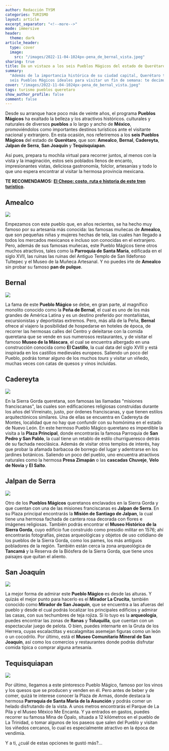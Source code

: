 ```yaml
---
author: Redacción TYSM
categories: TURISMO
layout: article
excerpt_separator: "<!--more-->"
mode: immersive
header:
  theme: dark
article_header:
  type: cover
  image:
    src: "/images/2022-11-04-1024px-pena_de_bernal_vista.jpeg"
sharing: true
title: Da un vistazo a los seis Pueblos Mágicos del estado de Querétaro
summary:
  "Además de la importancia histórica de su ciudad capital, Querétaro tiene
  seis Pueblos Mágicos ideales para visitar un fin de semana: te decimos cuáles son"
cover: "/images/2022-11-04-1024px-pena_de_bernal_vista.jpeg"
tags: turismo pueblos queretaro
show_author_profile: false
comment: false
---
```


Desde su arranque hace poco más de veinte años, el programa **Pueblos Mágicos** ha exaltado la belleza y los atractivos históricos. culturales y naturales de diversos **pueblos** a lo largo y ancho de **México**, promoviéndolos como importantes destinos turísticos ante el visitante nacional y extranjero. En esta ocasión, nos referiremos a los **seis** **Pueblos Mágicos** del estado de **Querétaro**, que son: **Amealco**, **Bernal**, **Cadereyta**, **Jalpan de Serra**, **San Joaquín** y **Tequisquiapan**.

Así pues, prepara tu mochila virtual para recorrer juntos, al menos con la vista y la imaginación, estos seis poblados llenos de encanto, impresionantes vistas, deliciosa gastronomía, folclor, artesanías y todo lo que uno espera encontrar al visitar la hermosa provincia mexicana.

**TE RECOMENDAMOS:** [**El Chepe: costo, ruta e historia de este tren turístico**](https://blog.tonoysumariachi.com/turismo/2022/07/05/el-chepe-costos-ruta-e-historia-de-este-tren-turistico.html)**.**

## Amealco

![](https://upload.wikimedia.org/wikipedia/commons/thumb/b/bb/Amealco_Parroquia_de_Santa_Mar%C3%ADa.jpg/1024px-Amealco_Parroquia_de_Santa_Mar%C3%ADa.jpg)

Empezamos con este pueblo que, en años recientes, se ha hecho muy famoso por su artesanía más conocida: las famosas muñecas de **Amealco**, que son pequeñas niñas y mujeres hechas de tela, las cuales han llegado a todos los mercados mexicanos e incluso son conocidas en el extranjero. Pero, además de sus famosas muñecas, este Pueblo Mágicos tiene otros muchos atractivos, tales como la **Parroquia de Santa María**, edificada en el siglo XVII, las ruinas las ruinas del Antiguo Templo de San Ildefonso Tultepec y el Museo de la Muñeca Artesanal. Y no puedes irte de **Amealco** sin probar su famoso **pan de pulque**.

## Bernal

![](https://upload.wikimedia.org/wikipedia/commons/thumb/6/6d/Pe%C3%B1a_de_Bernal%2C_Quer%C3%A9taro_en_d%C3%ADa_lluvioso.jpg/768px-Pe%C3%B1a_de_Bernal%2C_Quer%C3%A9taro_en_d%C3%ADa_lluvioso.jpg)

La fama de este **Pueblo Mágico** se debe, en gran parte, al magnífico monolito conocido como la **Peña de Bernal**, el cual es uno de los más grandes de América Latina y es un destino preferido por montañistas, excursionistas y deportistas extremos. Pero, más allá de la Peña, **Bernal** ofrece al viajero la posibilidad de hospedarse en hoteles de época, de recorrer las hermosas calles del Centro y deleitarse con la comida queretana que se vende en sus numerosos restaurantes, y de visitar el famoso **Museo de la Máscara**, el cual se encuentra albergado en una construcción conocida como **El Castillo**, la cual data del siglo XVIII y está inspirada en los castillos medievales europeos. Saliendo un poco del Pueblo, podrás tomar alguno de los muchos _tours_ y visitar un viñedo, muchas veces con catas de quesos y vinos incluidas.

## Cadereyta

![](https://upload.wikimedia.org/wikipedia/commons/thumb/6/66/Plaza_Principal_de_Cadereyta_de_Montes%2C_Quer%C3%A9taro_%2824172888469%29.jpg/687px-Plaza_Principal_de_Cadereyta_de_Montes%2C_Quer%C3%A9taro_%2824172888469%29.jpg)

En la Sierra Gorda queretana, son famosas las llamadas "misiones franciscanas", las cuales son edificaciones religiosas construidas durante los años del Virreinato, justo, por órdenes franciscanas, y que tienen estilos arquitectónicos similares. Una de ellas se encuentra en Cadereyta de Montes, localidad que no hay que confundir con su homónima en el estado de Nuevo León. En este hermoso Pueblo Mágico queretano es imperdible la visita a la **Plaza Principal**, donde encontrarás la famosa Parroquia de **San Pedro y San Pablo**, la cual tiene un retablo de estilo churrigueresco detrás de su fachada neoclásica. Además de visitar otros templos de interés, hay que probar la afamada barbacoa de borrego del lugar y adentrarse en los jardines botánicos. Saliendo un poco del pueblo, uno encuentra atractivos naturales como la hermosa **Presa Zimapán** o las **cascadas** **Chuveje**, **Velo de Novia** y **El Salto**.

## Jalpan de Serra

![](https://upload.wikimedia.org/wikipedia/commons/thumb/5/50/Misi%C3%B3n_de_Jalpan%2C_Jalpan_de_Serra%2C_Queretaro.jpg/1024px-Misi%C3%B3n_de_Jalpan%2C_Jalpan_de_Serra%2C_Queretaro.jpg)

Otro de los **Pueblos Mágicos** queretanos enclavados en la Sierra Gorda y que cuentan con una de las misiones franciscanas es **Jalpan de Serra**. En su Plaza principal encontrarás la **Misión de Santiago de Jalpan**, la cual tiene una hermosa fachada de cantera rosa decorada con flores e imágenes religiosas. También podrás encontrar el **Museo Histórico de la Sierra Gorda**, cuyo edificio fue construido como presidio militar en 1576; ahí encontrarás fotografías, piezas arqueológicas y objetos de uso cotidiano de los pueblos de la Sierra Gorda, como los pames, los más antiguos pobladores de la región. También están cerca la zona arqueológica de **Tancamá** y la Reserva de la Biósfera de la Sierra Gorda, que tiene unos paisajes que quitan el aliento.

## San Joaquín

![](https://upload.wikimedia.org/wikipedia/commons/thumb/f/f6/Mirador_de_San_Joaqu%C3%ADn.jpg/1024px-Mirador_de_San_Joaqu%C3%ADn.jpg)

La mejor forma de admirar este **Pueblo Mágico** es desde las alturas. Y quizás el mejor punto para hacerlo es el **Mirador La Crucita**, también conocido como **Mirador de San Joaquín**, que se encuentra a las afueras del pueblo y desde el cual podrás localizar los principales edificios y admirar las casas, con sus techumbres de teja rojiza. Si lo tuyo es la **arqueología**, puedes encontrar las zonas de **Ranas** y **Toluquilla**, que cuentan con un espectacular juego de pelota. O bien, puedes internarte en la Gruta de los Herrera, cuyas escalactitas y escalagmitas asemejan figuras como un león o un cocodrilo. Por último, está el **Museo Comunitario Mineral de San Joaquín**, así como los comercios y restaurantes donde podrás disfrutar comida típica o comprar alguna artesanía.

## Tequisquiapan

![](https://upload.wikimedia.org/wikipedia/commons/7/72/Tequisquiapan_Pueblo.jpg)

Por último, llegamos a este pintoresco Pueblo Mágico, famoso por los vinos y los quesos que se producen y venden en él. Pero antes de beber y de comer, quizá te interese conocer la Plaza de Armas, donde destaca la hermosa **Parroquia de Santa María de la Asunción** y podrás comer un helado disfrutando de la vista. A unos metros encontrarás el Parque de La Pila y el Museo México Me Encanta. Y ya entrados en gastos, puedes recorrer su famosa Mina de Ópalo, situada a 12 kilómetros en el pueblo de La Trinidad, o tomar algunos de los paseos que salen del Pueblo y visitan los viñedos cercanos, lo cual es especialmente atractivo en la época de vendimia.

Y a ti, ¿cuál de estas opciones te gustó más?…
